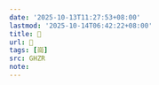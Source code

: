 ```yaml
---
date: '2025-10-13T11:27:53+08:00'
lastmod: '2025-10-14T06:42:22+08:00'
title: 󰚙
url: 󰚙
tags: [崗]
src: GHZR
note:
---
```

